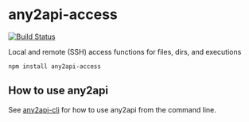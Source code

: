 # any2api-access

[![Build Status](https://travis-ci.org/any2api/any2api-access.svg?branch=master)](https://travis-ci.org/any2api/any2api-access)

Local and remote (SSH) access functions for files, dirs, and executions

    npm install any2api-access



## How to use any2api

See [any2api-cli](https://www.github.com/any2api/any2api-cli) for how to use any2api from the command line.
